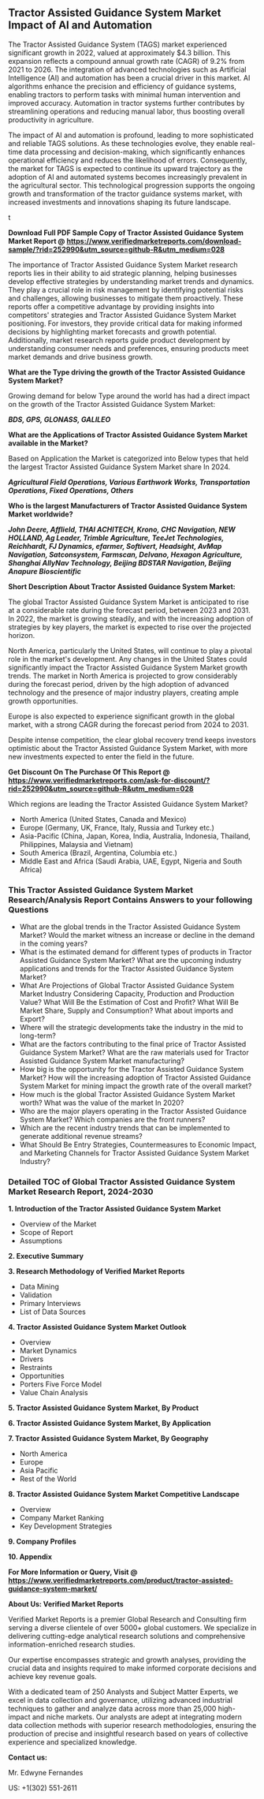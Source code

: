 <h2>Tractor Assisted Guidance System Market Impact of AI and Automation</h2><p>The Tractor Assisted Guidance System (TAGS) market experienced significant growth in 2022, valued at approximately $4.3 billion. This expansion reflects a compound annual growth rate (CAGR) of 9.2% from 2021 to 2026. The integration of advanced technologies such as Artificial Intelligence (AI) and automation has been a crucial driver in this market. AI algorithms enhance the precision and efficiency of guidance systems, enabling tractors to perform tasks with minimal human intervention and improved accuracy. Automation in tractor systems further contributes by streamlining operations and reducing manual labor, thus boosting overall productivity in agriculture.</p><p>The impact of AI and automation is profound, leading to more sophisticated and reliable TAGS solutions. As these technologies evolve, they enable real-time data processing and decision-making, which significantly enhances operational efficiency and reduces the likelihood of errors. Consequently, the market for TAGS is expected to continue its upward trajectory as the adoption of AI and automated systems becomes increasingly prevalent in the agricultural sector. This technological progression supports the ongoing growth and transformation of the tractor guidance systems market, with increased investments and innovations shaping its future landscape.</p>t</p><p id="" class=""><strong>Download Full PDF Sample Copy of Tractor Assisted Guidance System Market Report @ <a href="https://www.verifiedmarketreports.com/download-sample/?rid=252990&utm_source=github-R&utm_medium=028" target="_blank">https://www.verifiedmarketreports.com/download-sample/?rid=252990&utm_source=github-R&utm_medium=028</a></strong></p><p>The importance of&nbsp;Tractor Assisted Guidance System Market research reports lies in their ability to aid strategic planning, helping businesses develop effective strategies by understanding market trends and dynamics. They play a crucial role in risk management by identifying potential risks and challenges, allowing businesses to mitigate them proactively. These reports offer a competitive advantage by providing insights into competitors' strategies and Tractor Assisted Guidance System Market positioning. For investors, they provide critical data for making informed decisions by highlighting market forecasts and growth potential. Additionally, market research reports guide product development by understanding consumer needs and preferences, ensuring products meet market demands and drive business growth.</p><p><strong>What are the&nbsp;Type driving the growth of the Tractor Assisted Guidance System Market?</strong></p><p id="" class="">Growing demand for below Type around the world has had a direct impact on the growth of the Tractor Assisted Guidance System Market:</p><em><strong>BDS, GPS, GLONASS, GALILEO</strong></em></p><strong>What are the&nbsp;Applications&nbsp;of Tractor Assisted Guidance System Market available in the Market?</strong></p><p id="" class="">Based on Application the Market is categorized into Below types that held the largest Tractor Assisted Guidance System Market share In 2024.</p><em><strong>Agricultural Field Operations, Various Earthwork Works, Transportation Operations, Fixed Operations, Others</strong></em></p><strong>Who is the largest Manufacturers of Tractor Assisted Guidance System Market worldwide?</strong></p><p><em><strong>John Deere, Afflield, THAI ACHITECH, Krono, CHC Navigation, NEW HOLLAND, Ag Leader, Trimble Agriculture, TeeJet Technologies, Reichhardt, FJ Dynamics, efarmer, Softivert, Headsight, AvMap Navigation, Satconsystem, Farmscan, Delvano, Hexagon Agriculture, Shanghai AllyNav Technology, Beijing BDSTAR Navigation, Beijing Anapure Bioscientific</strong></em></p><p id="" class=""><strong>Short Description About Tractor Assisted Guidance System Market:</strong></p><p>The global Tractor Assisted Guidance System Market is anticipated to rise at a considerable rate during the forecast period, between 2023 and 2031. In 2022, the market is growing steadily, and with the increasing adoption of strategies by key players, the market is expected to rise over the projected horizon.</p><p>North America, particularly the United States, will continue to play a pivotal role in the market's development. Any changes in the United States could significantly impact the Tractor Assisted Guidance System Market growth trends. The market in North America is projected to grow considerably during the forecast period, driven by the high adoption of advanced technology and the presence of major industry players, creating ample growth opportunities.</p><p>Europe is also expected to experience significant growth in the global market, with a strong CAGR during the forecast period from 2024 to 2031.</p><p>Despite intense competition, the clear global recovery trend keeps investors optimistic about the Tractor Assisted Guidance System Market, with more new investments expected to enter the field in the future.</p><p id="" class=""><strong>Get Discount On The Purchase Of This Report @ <a href="https://www.verifiedmarketreports.com/ask-for-discount/?rid=252990&utm_source=github-R&utm_medium=028" target="_blank">https://www.verifiedmarketreports.com/ask-for-discount/?rid=252990&utm_source=github-R&utm_medium=028</a></strong></p>Which regions are leading the Tractor Assisted Guidance System Market?</p><ul><li>North America (United States, Canada and Mexico)</li><li>Europe (Germany, UK, France, Italy, Russia and Turkey etc.)</li><li>Asia-Pacific (China, Japan, Korea, India, Australia, Indonesia, Thailand, Philippines, Malaysia and Vietnam)</li><li>South America (Brazil, Argentina, Columbia etc.)</li><li>Middle East and Africa (Saudi Arabia, UAE, Egypt, Nigeria and South Africa)</li></ul><h3 id="" class="">This Tractor Assisted Guidance System Market Research/Analysis Report Contains Answers to your following Questions</h3><ul><li>What are the global trends in the Tractor Assisted Guidance System Market? Would the market witness an increase or decline in the demand in the coming years?</li><li>What is the estimated demand for different types of products in Tractor Assisted Guidance System Market? What are the upcoming industry applications and trends for the Tractor Assisted Guidance System Market?</li><li>What Are Projections of Global Tractor Assisted Guidance System Market Industry Considering Capacity, Production and Production Value? What Will Be the Estimation of Cost and Profit? What Will Be Market Share, Supply and Consumption? What about imports and Export?</li><li>Where will the strategic developments take the industry in the mid to long-term?</li><li>What are the factors contributing to the final price of Tractor Assisted Guidance System Market? What are the raw materials used for Tractor Assisted Guidance System Market manufacturing?</li><li>How big is the opportunity for the Tractor Assisted Guidance System Market? How will the increasing adoption of Tractor Assisted Guidance System Market for mining impact the growth rate of the overall market?</li><li>How much is the global Tractor Assisted Guidance System Market worth? What was the value of the market In 2020?</li><li>Who are the major players operating in the Tractor Assisted Guidance System Market? Which companies are the front runners?</li><li>Which are the recent industry trends that can be implemented to generate additional revenue streams?</li><li>What Should Be Entry Strategies, Countermeasures to Economic Impact, and Marketing Channels for Tractor Assisted Guidance System Market Industry?</li></ul><h3 id="" class="">Detailed TOC of Global Tractor Assisted Guidance System Market Research Report, 2024-2030</h3><p id="" class=""><strong>1. Introduction of the Tractor Assisted Guidance System Market</strong></p><ul><li>Overview of the Market</li><li>Scope of Report</li><li>Assumptions</li></ul><p id="" class=""><strong>2. Executive Summary</strong></p><p id="" class=""><strong>3. Research Methodology of Verified Market Reports</strong></p><ul><li>Data Mining</li><li>Validation</li><li>Primary Interviews</li><li>List of Data Sources</li></ul><p id="" class=""><strong>4. Tractor Assisted Guidance System Market Outlook</strong></p><ul><li>Overview</li><li>Market Dynamics</li><li>Drivers</li><li>Restraints</li><li>Opportunities</li><li>Porters Five Force Model</li><li>Value Chain Analysis</li></ul><p id="" class=""><strong>5. Tractor Assisted Guidance System Market, By Product</strong></p><p id="" class=""><strong>6. Tractor Assisted Guidance System Market, By Application</strong></p><p id="" class=""><strong>7. Tractor Assisted Guidance System Market, By Geography</strong></p><ul><li>North America</li><li>Europe</li><li>Asia Pacific</li><li>Rest of the World</li></ul><p id="" class=""><strong>8. Tractor Assisted Guidance System Market Competitive Landscape</strong></p><ul><li>Overview</li><li>Company Market Ranking</li><li>Key Development Strategies</li></ul><p id="" class=""><strong>9. Company Profiles</strong></p><p id="" class=""><strong>10. Appendix</strong></p><p id="" class=""><strong>For More Information or Query, Visit @ <a href="https://www.verifiedmarketreports.com/product/tractor-assisted-guidance-system-market/" target="_blank">https://www.verifiedmarketreports.com/product/tractor-assisted-guidance-system-market/</a></strong></p><p id="" class=""><strong>About Us: Verified Market Reports</strong></p><p id="" class="">Verified Market Reports is a premier Global Research and Consulting firm serving a diverse clientele of over 5000+ global customers. We specialize in delivering cutting-edge analytical research solutions and comprehensive information-enriched research studies.</p><p id="" class="">Our expertise encompasses strategic and growth analyses, providing the crucial data and insights required to make informed corporate decisions and achieve key revenue goals.</p><p id="" class="">With a dedicated team of 250 Analysts and Subject Matter Experts, we excel in data collection and governance, utilizing advanced industrial techniques to gather and analyze data across more than 25,000 high-impact and niche markets. Our analysts are adept at integrating modern data collection methods with superior research methodologies, ensuring the production of precise and insightful research based on years of collective experience and specialized knowledge.</p><p id="" class=""><strong>Contact us:</strong></p><p id="" class="">Mr. Edwyne Fernandes</p><p id="" class="">US: +1(302) 551-2611</p>
